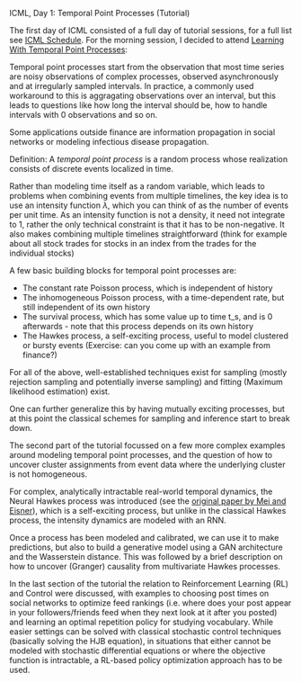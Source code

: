 ICML, Day 1: Temporal Point Processes (Tutorial)

The first day of ICML consisted of a full day of tutorial sessions, for a full list see [ICML Schedule](https://icml.cc/Conferences/2018/Schedule?type=Tutorial). 
For the morning session, I decided to attend [Learning With Temporal Point Processes](http://learning.mpi-sws.org/tpp-icml18/):

Temporal point processes start from the observation that most time series are noisy observations of complex processes, observed asynchronously and at irregularly sampled intervals. In practice, a commonly used workaround to this is aggragating observations over an interval, but this leads to questions like how long the interval should be, how to handle intervals with 0 observations and so on.

Some applications outside finance are information propagation in social networks or modeling infectious disease propagation.

Definition: A *temporal point process* is a random process whose realization consists of discrete events localized in time.

Rather than modeling time itself as a random variable, which leads to problems when combining events from multiple timelines, the key idea is to use an intensity function $\lambda$, which you can think of as the number of events per unit time. As an intensity function is not a density, it need not integrate to 1, rather the only technical constraint is that it has to be non-negative. It also makes combining multiple timelines straightforward (think for example about all stock trades for stocks in an index from the trades for the individual stocks) 

A few basic building blocks for temporal point processes are:
- The constant rate Poisson process, which is independent of history
- The inhomogeneous Poisson process, with a time-dependent rate, but still independent of its own history
- The survival process, which has some value up to time t_s, and is 0 afterwards - note that this process depends on its own history
- The Hawkes process, a self-exciting process, useful to model clustered or bursty events (Exercise: can you come up with an example from finance?)

For all of the above, well-established techniques exist for sampling (mostly rejection sampling and potentially inverse sampling) and fitting (Maximum likelihood estimation) exist.

One can further generalize this by having mutually exciting processes, but at this point the classical schemes for sampling and inference start to break down.

The second part of the tutorial focussed on a few more complex examples around modeling temporal point processes, and the question of how to uncover cluster assignments from event data where the underlying cluster is not homogeneous. 

For complex, analytically intractable real-world temporal dynamics, the Neural Hawkes process was introduced (see the [original paper by Mei and Eisner](https://papers.nips.cc/paper/7252-the-neural-hawkes-process-a-neurally-self-modulating-multivariate-point-process.pdf)), which is a self-exciting process, but unlike in the classical Hawkes process, the intensity dynamics are modeled with an RNN.

Once a process has been modeled and calibrated, we can use it to make predictions, but also to build a generative model using a GAN architecture and the Wasserstein distance. This was followed by a brief description on how to uncover (Granger) causality from multivariate Hawkes processes.

In the last section of the tutorial the relation to Reinforcement Learning (RL) and Control were discussed, with examples to choosing post times on social networks to optimize feed rankings (i.e. where does your post appear in your followers/friends feed when they next look at it after you posted) and learning an optimal repetition policy for studying vocabulary. While easier settings can be solved with classical stochastic control techniques (basically solving the HJB equation), in situations that either cannot be modeled with stochastic differential equations or where the objective function is intractable, a RL-based policy optimization approach has to be used.
